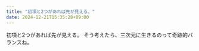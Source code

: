 ```yaml
---
title: "初項と2つがあれば先が見える。"
date: 2024-12-21T15:35:28+09:00
---
```

初項と2つがあれば先が見える。
そう考えたら、三次元に生きるのって奇跡的バランスね。
